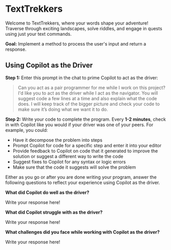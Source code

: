 # TextTrekkers

Welcome to TextTrekkers, where your words shape your adventure! Traverse through exciting landscapes, solve riddles, and engage in quests using just your text commands.

**Goal:** Implement a method to process the user's input and return a response.

## Using Copilot as the Driver

**Step 1:** Enter this prompt in the chat to prime Copilot to act as the driver:

> Can you act as a pair programmer for me while I work on this project? I'd like you to act as the driver while I act as the navigator. You will suggest code a few lines at a time and also explain what the code does. I will keep track of the bigger picture and check your code to make sure it’s doing what we want it to do.

**Step 2:** Write your code to complete the program. Every **1-2 minutes**, check in with Copilot like you would if your driver was one of your peers. For example, you could:

   * Have it decompose the problem into steps
   * Prompt Copilot for code for a specific step and enter it into your editor
   * Provide feedback to Copilot on code that it generated to improve the solution or suggest a different way to write the code
   * Suggest fixes to Copilot for any syntax or logic errors
   * Make sure that the code it suggests will solve the problem

Either as you go or after you are done writing your program, answer the following questions to reflect your experience using Copilot as the driver.

**What did Copilot do well as the driver?**

Write your response here!

**What did Copilot struggle with as the driver?**

Write your response here!

**What challenges did you face while working with Copilot as the driver?**

Write your response here!
